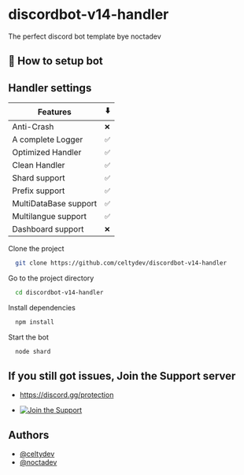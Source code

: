 # discordbot-v14-handler
The perfect discord bot template bye noctadev


## 🚀 How to setup bot


## Handler settings
|     Features     |   ⬇️   |  
|--------------|-----------|
| Anti-Crash   | `❌`        |
| A complete Logger   | `✅`        |
| Optimized Handler   | `✅`        |
| Clean Handler   | `✅`        |
| Shard support   | `✅`        |
| Prefix support   | `✅`        |
| MultiDataBase support   | `✅`        |
| Multilangue support   | `✅`        |
| Dashboard support   | `❌`        |






Clone the project

```bash
  git clone https://github.com/celtydev/discordbot-v14-handler
```

Go to the project directory

```bash
  cd discordbot-v14-handler
```

Install dependencies

```bash
  npm install
```

Start the bot

```bash
  node shard 
```


## If you still got issues, Join the Support server

* https://discord.gg/protection

* [![Join the Support](https://cdn.discordapp.com/attachments/1140313193835679744/1158982469152952361/image.png?ex=651e3a09&is=651ce889&hm=4a112d6a30e618e4d4d82d6c9b297048b233b83842f203f115fdc5282034d391&)](https://discord.gg/protection)


## Authors

- [@celtydev](https://www.github.com/celtydev)
- [@noctadev](https://www.github.com/celtydev)

